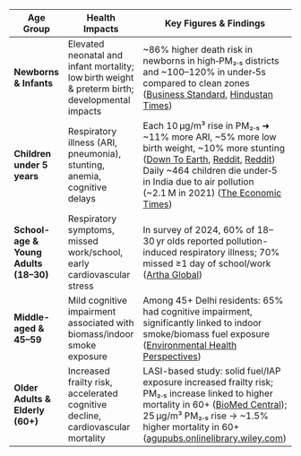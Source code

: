 | **Age Group**                         | **Health Impacts**                                                                              | **Key Figures & Findings**                                                                                                                                                                                                                                 |
| ------------------------------------- | ----------------------------------------------------------------------------------------------- | ---------------------------------------------------------------------------------------------------------------------------------------------------------------------------------------------------------------------------------------------------------- |
| **Newborns & Infants**                | Elevated neonatal and infant mortality; low birth weight & preterm birth; developmental impacts | \~86% higher death risk in newborns in high‑PM₂.₅ districts and \~100–120% in under‑5s compared to clean zones ([Business Standard][1], [Hindustan Times][2])                                                                                              |
| **Children under 5 years**            | Respiratory illness (ARI, pneumonia), stunting, anemia, cognitive delays                        | Each 10 μg/m³ rise in PM₂.₅ ➜ \~11% more ARI, \~5% more low birth weight, \~10% more stunting ([Down To Earth][3], [Reddit][4], [Reddit][5])<br>Daily \~464 children die under‑5 in India due to air pollution (\~2.1 M in 2021) ([The Economic Times][6]) |
| **School-age & Young Adults (18–30)** | Respiratory symptoms, missed work/school, early cardiovascular stress                           | In survey of 2024, 60% of 18–30 yr olds reported pollution-induced respiratory illness; 70% missed ≥1 day of school/work ([Artha Global][7])                                                                                                               |
| **Middle-aged & 45–59**               | Mild cognitive impairment associated with biomass/indoor smoke exposure                         | Among 45+ Delhi residents: 65% had cognitive impairment, significantly linked to indoor smoke/biomass fuel exposure ([Environmental Health Perspectives][8])                                                                                               |
| **Older Adults & Elderly (60+)**      | Increased frailty risk, accelerated cognitive decline, cardiovascular mortality                 | LASI-based study: solid fuel/IAP exposure increased frailty risk; PM₂.₅ increase linked to higher mortality in 60+ ([BioMed Central][9]); 25 μg/m³ PM₂.₅ rise → \~1.5% higher mortality in 60+ ([agupubs.onlinelibrary.wiley.com][10])                     |

[1]: https://www.business-standard.com/india-news/air-pollution-in-indian-cities-raises-death-risk-across-age-groups-study-124082700470_1.html?utm_source=chatgpt.com "Air pollution in Indian cities raises death risk across age groups: Study | India News - Business Standard"
[2]: https://www.hindustantimes.com/lifestyle/health/air-pollution-in-indian-districts-significantly-increased-death-risk-across-age-groups-study-finds-101724746983217.html?utm_source=chatgpt.com "Air pollution in Indian districts significantly increased death risk across age groups, study finds | Health - Hindustan Times"
[3]: https://www.downtoearth.org.in/air/gassed-how-air-pollution-is-causing-greater-loss-of-healthy-life-years-in-children-compared-to-older-people-93151?utm_source=chatgpt.com "Gassed: How air pollution is causing greater loss of healthy life years in children compared to olde"
[4]: https://www.reddit.com/r/IndiaSpeaks/comments/ylor5s?utm_source=chatgpt.com "Health effects of air pollution: PM2.5 particles are easily inhaled and absorbed by the lungs into the bloodstream, leading to a host of ill effects that manifest in cardiovascular illnesses, leading to a higher mortality and disease burden. Children are the worst affected."
[5]: https://www.reddit.com/r/IndiaSpeaks/comments/17lw9iy?utm_source=chatgpt.com "If India were to reduce its PM 2.5 levels according to the norms, the overall children's health would improve drastically"
[6]: https://economictimes.indiatimes.com/news/india/air-pollution-every-day-464-children-in-india-die-report/articleshow/111133693.cms?utm_source=chatgpt.com "Air pollution: Every day, 464 children in India die: Report - The Economic Times"
[7]: https://artha.global/reports/air-pollution-in-india-a-crisis-affecting-health-and-economy/?utm_source=chatgpt.com "Survey | The Health and Economic Impact of India’s Air Pollution Crisis – Artha Global"
[8]: https://ehp.niehs.nih.gov/doi/10.1289/JHP1375?utm_source=chatgpt.com "Indo-US Conference on Climate Change Impacts on Occupational and Environmental Health (CliCON-OEH 2025) | Environmental Health Perspectives | Vol. 13, No. 1"
[9]: https://archpublichealth.biomedcentral.com/articles/10.1186/s13690-025-01616-1?utm_source=chatgpt.com "Association of frailty with indoor air pollution among older adults and elderly population as per gender and age group: insights from Longitudinal Aging Study in India (LASI-1st Wave) | Archives of Public Health | Full Text"
[10]: https://agupubs.onlinelibrary.wiley.com/doi/10.1029/2023GH000968?utm_source=chatgpt.com "Air Pollution and Mortality in India: Investigating the Nexus of Ambient and Household Pollution Across Life Stages - Adhikary - 2024 - GeoHealth - Wiley Online Library"
